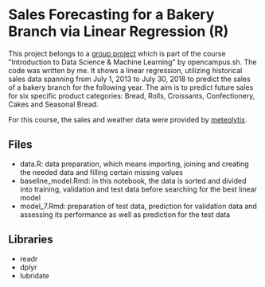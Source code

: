 # Sales Forecasting for a Bakery Branch via Linear Regression (R)

This project belongs to a [group project](https://github.com/annapuu/gruppe3) which is part of the course "Introduction to Data Science & Machine Learning" by opencampus.sh. The code was written by me. It shows a linear regression, utilizing historical sales data spanning from July 1, 2013 to July 30, 2018 to predict the sales of a bakery branch for the following year. The aim is to predict future sales for six specific product categories: Bread, Rolls, Croissants, Confectionery, Cakes and Seasonal Bread.

For this course, the sales and weather data were provided by [meteolytix](https://meteolytix.de/).

## Files
- data.R: data preparation, which means importing, joining and creating the needed data and filling certain missing values
- baseline_model.Rmd: in this notebook, the data is sorted and divided into training, validation and test data before searching for the best linear model
- model_7.Rmd: preparation of test data, prediction for validation data and assessing its performance as well as prediction for the test data

## Libraries
- readr
- dplyr
- lubridate
